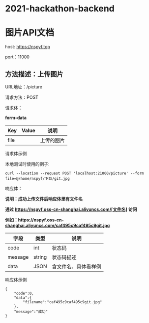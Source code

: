 # 2021-hackathon-backend

# 图片API文档

host: https://nspyf.top

port：11000

## 方法描述：上传图片

URL地址：/picture

请求方法：POST

请求体：

**form-data**

| Key | Value | 说明 |
| ---  | ---  | ---  |
|  file  |    |  上传的图片 |

请求体示例

本地测试时使用的例子:

```
curl --location --request POST 'localhost:21000/picture' --form file=@/home/nspyf/下载/git.jpg
```

响应体：

**说明：成功上传文件后响应体里有文件名**

**通过 https://nspyf.oss-cn-shanghai.aliyuncs.com/[文件名] 访问**

**例如：https://nspyf.oss-cn-shanghai.aliyuncs.com/caf495c9caf495c9git.jpg**

| 字段 | 类型 | 说明 |
| ---  | ---  | ---  |
|  code  |  int  |  状态码  |
|  message  |  string  |  状态码描述  |
|  data  |  JSON  |  含文件名，具体看样例  |

响应体示例

```
{
    "code":0,
    "data":{
        "filename":"caf495c9caf495c9git.jpg"
    },
    "message":"成功"
}
```